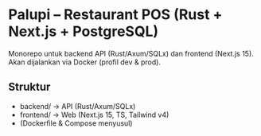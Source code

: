 
# Palupi – Restaurant POS (Rust + Next.js + PostgreSQL)

Monorepo untuk backend API (Rust/Axum/SQLx) dan frontend (Next.js 15).
Akan dijalankan via Docker (profil dev & prod).

## Struktur
- backend/   → API (Rust/Axum/SQLx)
- frontend/  → Web (Next.js 15, TS, Tailwind v4)
- (Dockerfile & Compose menyusul)

